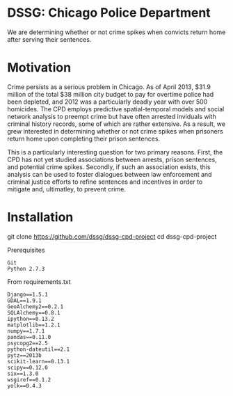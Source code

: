 DSSG: Chicago Police Department
===
We are determining whether or not crime spikes when convicts return home after serving their sentences.


Motivation
===
Crime persists as a serious problem in Chicago.  As of April 2013, $31.9 million of the total $38 million city
budget to pay for overtime police had been depleted, and 2012 was a particularly deadly year with over 500 homicides.
The CPD employs predictive spatial-temporal models and social network analysis to preempt crime but have often
arrested inviduals with criminal history records, some of which are rather extensive.  As a result, we grew interested
in determining whether or not crime spikes when prisoners return home upon completing their prison sentences.  

This is a particularly interesting question for two primary reasons.  First, the CPD has not yet studied associations
between arrests, prison sentences, and potential crime spikes.  Secondly, if such an association exists, this
analysis can be used to foster dialogues between law enforcement and criminal justice efforts to refine sentences
and incentives in order to mitigate and, ultimatley, to prevent crime.

Installation
===
git clone https://github.com/dssg/dssg-cpd-project
cd dssg-cpd-project

Prerequisites
```
Git 
Python 2.7.3
```

From requirements.txt
```
Django==1.5.1
GDAL==1.9.1
GeoAlchemy2==0.2.1
SQLAlchemy==0.8.1
ipython==0.13.2
matplotlib==1.2.1
numpy==1.7.1
pandas==0.11.0
psycopg2==2.5
python-dateutil==2.1
pytz==2013b
scikit-learn==0.13.1
scipy==0.12.0
six==1.3.0
wsgiref==0.1.2
yolk==0.4.3
```
